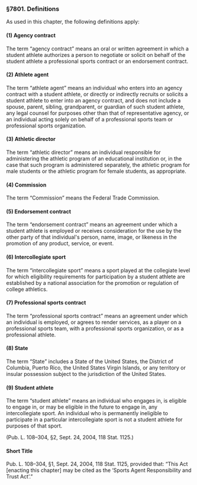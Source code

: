 ### §7801. Definitions ###

As used in this chapter, the following definitions apply:

#### (1) Agency contract ####

The term “agency contract” means an oral or written agreement in which a student athlete authorizes a person to negotiate or solicit on behalf of the student athlete a professional sports contract or an endorsement contract.

#### (2) Athlete agent ####

The term “athlete agent” means an individual who enters into an agency contract with a student athlete, or directly or indirectly recruits or solicits a student athlete to enter into an agency contract, and does not include a spouse, parent, sibling, grandparent, or guardian of such student athlete, any legal counsel for purposes other than that of representative agency, or an individual acting solely on behalf of a professional sports team or professional sports organization.

#### (3) Athletic director ####

The term “athletic director” means an individual responsible for administering the athletic program of an educational institution or, in the case that such program is administered separately, the athletic program for male students or the athletic program for female students, as appropriate.

#### (4) Commission ####

The term “Commission” means the Federal Trade Commission.

#### (5) Endorsement contract ####

The term “endorsement contract” means an agreement under which a student athlete is employed or receives consideration for the use by the other party of that individual's person, name, image, or likeness in the promotion of any product, service, or event.

#### (6) Intercollegiate sport ####

The term “intercollegiate sport” means a sport played at the collegiate level for which eligibility requirements for participation by a student athlete are established by a national association for the promotion or regulation of college athletics.

#### (7) Professional sports contract ####

The term “professional sports contract” means an agreement under which an individual is employed, or agrees to render services, as a player on a professional sports team, with a professional sports organization, or as a professional athlete.

#### (8) State ####

The term “State” includes a State of the United States, the District of Columbia, Puerto Rico, the United States Virgin Islands, or any territory or insular possession subject to the jurisdiction of the United States.

#### (9) Student athlete ####

The term “student athlete” means an individual who engages in, is eligible to engage in, or may be eligible in the future to engage in, any intercollegiate sport. An individual who is permanently ineligible to participate in a particular intercollegiate sport is not a student athlete for purposes of that sport.

(Pub. L. 108–304, §2, Sept. 24, 2004, 118 Stat. 1125.)

#### Short Title ####

Pub. L. 108–304, §1, Sept. 24, 2004, 118 Stat. 1125, provided that: “This Act [enacting this chapter] may be cited as the ‘Sports Agent Responsibility and Trust Act’.”